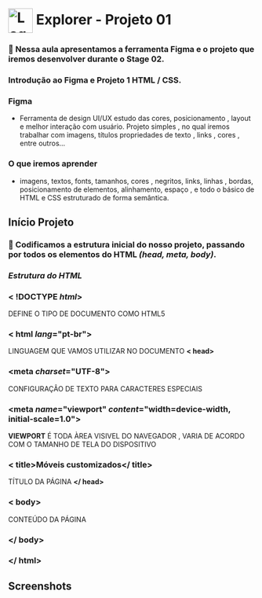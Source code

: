 # <img src="https://imgur.com/X4HdxWx.png"  width="50px" align="center" alt="Logo Explorer em formato de Hexagono Azul com detalhes azul claro"> Explorer - Projeto 01

### 📌 Nessa aula apresentamos a ferramenta Figma e o projeto que iremos desenvolver durante o Stage 02.
### Introdução ao Figma e Projeto 1 HTML / CSS.

### **Figma**
* Ferramenta de design UI/UX estudo das cores, posicionamento , layout e melhor interação com usuário.
Projeto simples , no qual iremos trabalhar com imagens, títulos propriedades de texto , links , cores , entre outros...

### **O que iremos aprender** 
* imagens, textos, fonts, tamanhos, cores , negritos, links, linhas , bordas, posicionamento de elementos, alinhamento, espaço , e todo o básico de HTML e CSS estruturado de forma semântica.

## Início Projeto

### 📌 Codificamos a estrutura inicial do nosso projeto, passando por todos os elementos do HTML *(head, meta, body)*.

### _**Estrutura do HTML**_
### **< !DOCTYPE *html*>**
DEFINE O TIPO DE DOCUMENTO COMO HTML5
### **< html *lang*="pt-br">**  
LINGUAGEM QUE VAMOS UTILIZAR NO DOCUMENTO 
**< head>**
### **<meta *charset*="UTF-8">**
CONFIGURAÇÂO DE TEXTO PARA CARACTERES ESPECIAIS
### **<meta *name*="viewport" *content*="width=device-width, initial-scale=1.0">**  
**VIEWPORT** É TODA ÀREA VISIVEL DO NAVEGADOR , VARIA DE ACORDO COM O TAMANHO DE TELA DO DISPOSITIVO
### **< title>Móveis customizados</ title>**
TÍTULO DA PÁGINA
**</ head>**

### **< body>**
CONTEÚDO DA PÁGINA
### **</ body>**

### **</ html>**



## Screenshots

<img src="">

